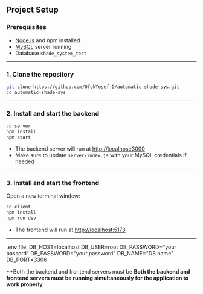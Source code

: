 ## Project Setup

### Prerequisites

- [Node.js](https://nodejs.org/) and npm installed
- [MySQL](https://www.mysql.com/) server running
- Database `shade_system_test` 

---

### 1. Clone the repository

```sh
git clone https://github.com/OfekYosef-D/automatic-shade-sys.git
cd automatic-shade-sys
```

---

### 2. Install and start the backend

```sh
cd server
npm install
npm start
```
- The backend server will run at [http://localhost:3000](http://localhost:3000)
- Make sure to update `server/index.js` with your MySQL credentials if needed

---

### 3. Install and start the frontend

Open a new terminal window:

```sh
cd client
npm install
npm run dev
```
- The frontend will run at [http://localhost:5173](http://localhost:5173)

---

.env file:
DB_HOST=localhost
DB_USER=root
DB_PASSWORD="your passord"
DB_PASSWORD="your password"
DB_NAME="DB name"
DB_PORT=3306

**Both the backend and frontend servers must be
**Both the backend and frontend servers must be running simultaneously for the application to work properly.**
